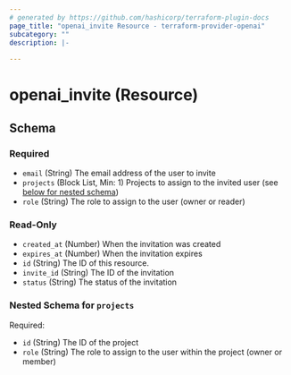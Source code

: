 ```yaml
---
# generated by https://github.com/hashicorp/terraform-plugin-docs
page_title: "openai_invite Resource - terraform-provider-openai"
subcategory: ""
description: |-
  
---
```


# openai_invite (Resource)





<!-- schema generated by tfplugindocs -->
## Schema

### Required

- `email` (String) The email address of the user to invite
- `projects` (Block List, Min: 1) Projects to assign to the invited user (see [below for nested schema](#nestedblock--projects))
- `role` (String) The role to assign to the user (owner or reader)

### Read-Only

- `created_at` (Number) When the invitation was created
- `expires_at` (Number) When the invitation expires
- `id` (String) The ID of this resource.
- `invite_id` (String) The ID of the invitation
- `status` (String) The status of the invitation

<a id="nestedblock--projects"></a>
### Nested Schema for `projects`

Required:

- `id` (String) The ID of the project
- `role` (String) The role to assign to the user within the project (owner or member)
